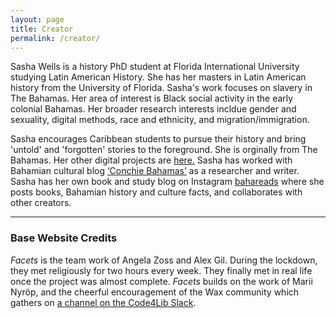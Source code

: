 ```yaml
---
layout: page
title: Creator
permalink: /creator/
---
```

Sasha Wells is a history PhD student at Florida International University studying Latin American History. She has her masters in Latin American history from the University of Florida. Sasha's work focuses on slavery in The Bahamas. Her area of interest is Black social activity in the early colonial Bahamas. Her broader research interests incldue gender and sexuality, digital methods, race and ethnicity, and migration/immigration. 

Sasha encourages Caribbean students to pursue their history and bring 'untold' and 'forgotten' stories to the foreground. She is orginally from The Bahamas. Her other digital projects are [here.](https://storymaps.arcgis.com/stories/77771e31a06e449088023434e6cf2c02) Sasha has worked with Bahamian cultural blog [‘Conchie Bahamas’](https://www.instagram.com/conchie.bahamas/) as a researcher and writer. Sasha has her own book and study blog on Instagram [bahareads](https://www.instagram.com/bahareads) where she posts books, Bahamian history and culture facts, and collaborates with other creators.

---

### Base Website Credits

_Facets_ is the team work of Angela Zoss and Alex Gil. During the lockdown, they met religiously for two hours every week. They finally met in real life once the project was almost complete. _Facets_ builds on the work of Marii Nyröp, and the cheerful encouragement of the Wax community which gathers on [a channel on the Code4Lib Slack](https://code4lib.slack.com/archives/C01DKQ44GE4).
